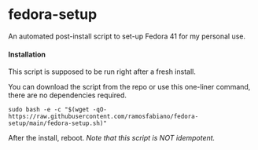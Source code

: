 # fedora-setup
  
An automated post-install script to set-up Fedora 41 for my personal use.

#### Installation

This script is supposed to be run right after a fresh install.

You can download the script from the repo or use this one-liner command, there are no dependencies required.

`sudo bash -e -c "$(wget -qO- https://raw.githubusercontent.com/ramosfabiano/fedora-setup/main/fedora-setup.sh)"`

After the install, reboot.  *Note that this script is NOT idempotent.*
